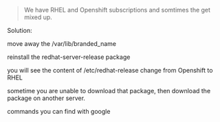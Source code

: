 > We have RHEL and Openshift subscriptions and somtimes the get mixed up.

Solution:

move away the /var/lib/branded\_name

reinstall the redhat-server-release package

you will see the content of /etc/redhat-release change from Openshift to RHEL



sometime you are unable to download that package, then download the package on another server.

commands you can find with google

 

